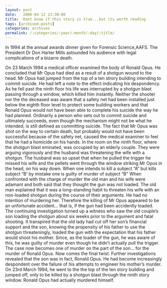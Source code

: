 ```yaml
---
layout: post
date:	2006-04-12 23:30:00
title:  Dont know if this story is true...but its worth reading
tags: [archived-posts]
categories: archives
permalink: /:categories/:year/:month/:day/:title/
---
```

In 1994 at the annual awards dinner given for Forensic Science,AAFS.
The President Dr Don Harter Mills astounded his audience with legal complications of a bizarre death.

On 23 March 1994 a medical officer examined the body of Ronald Opus.
He concluded that Mr Opus had died as a result of a shotgun wound to the head.
Mr Opus had jumped from the top of a ten strory building intending to commit suicide. He had left a note to the effect indicating his despondency.
As he fell past the ninth floor his life was interrupted by a shotgun blast passing through a window, which killed him instantly.
Neither the shooter nor the the deceased was aware that a safety net had been installed just below the eighth floor level to protect some building workers and that Ronald Opus would not have been able to complete his suicide the way he had planned.
Ordinarily a person who sets out to commit suicide and ultimately succeeds, even though the mechanism might not be what he intended, is still defined as committing suicide.
The fact that Mr Opus was shot on the way to certain death, but probably would not have been successful because of the safety net, caused the medical examiner to feel that he had a homicide on his hands.
In the room on the ninth floor, where the shotgun blast eminated, was occupied by an elderly couple.
They were arguing vigorously and the husband was threatening the wife with a shotgun. The husband was so upset that when he pulled the trigger he missed his wife and the pellets went through the window striking Mr Opus in the head, on his way down.
When one intends to kill a subject “A” but kills subject “B’ by mistake one is guilty of murder of subject “B”
When confronted with the charge of murder the old man and his wife were adamant and both said that they thought the gun was  not loaded.
The old man explained that it was a long-standing habit to threaten his wife with an  non-loaded shotgun during the course of their arguments. He had no intention of murdering her.
Therefore the killing of Mr Opus appeared to be an unfortunate accident... that is, if the gun had been accidently loaded.
The continuing investigation turned up a witness who saw the old couple’s son loading the shotgun about six weeks prior to the argument and fatal shooting.
It transpired that the old lady had cut off her son’s financial support and the son, knowing the propensity of his father to use the shotgun threateningly, loaded the gun with the expectation that his father would shoot his mother.
Since, as the loader of the gun, he was aware of this, he was guilty of murder even though he didn’t actually pull the trigger.
The case now becomes one of murder on the part of the son... for the murder of Ronald Opus.
Now comes the final twist.
Further investigations revealed that the son was in fact, Ronald Opus.
He had become increasingly despondent over the failure of his attempts to engineer his mother’s murder. On 23rd March 1994, he went to the the top of the ten story building and jumped off, only to be killed by a shotgun blast through the ninth story window.
Ronald Opus had actually murdered himself.
